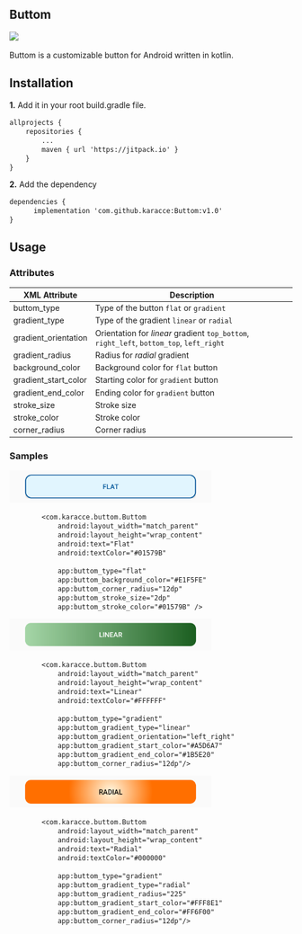 ## Buttom
[![](https://jitpack.io/v/karacce/Buttom.svg)](https://jitpack.io/#karacce/Buttom)

Buttom is a customizable button for Android written in kotlin.
## Installation
**1.** Add it in your root build.gradle file.
```
allprojects {
	repositories {
		...
		maven { url 'https://jitpack.io' }
	}
}
```
**2.** Add the dependency
```
dependencies {
	  implementation 'com.github.karacce:Buttom:v1.0'
}
```

## Usage
### Attributes
| XML Attribute | Description  |
| ------------- | ------------ |
| buttom_type   |Type of the button `flat` or `gradient` |
| gradient_type   |Type of the gradient `linear` or `radial` |
| gradient_orientation   |Orientation for *linear* gradient `top_bottom`, `right_left`, `bottom_top`, `left_right` |
| gradient_radius | Radius for *radial* gradient |
| background_color | Background color for `flat` button |
| gradient_start_color | Starting color for `gradient` button |
| gradient_end_color | Ending color for `gradient` button |
| stroke_size | Stroke size |
| stroke_color | Stroke color |
| corner_radius| Corner radius |

### Samples
<img src="screenshots/flat.png" width="360">

```
        <com.karacce.buttom.Buttom
            android:layout_width="match_parent"
            android:layout_height="wrap_content"
            android:text="Flat"
            android:textColor="#01579B"

            app:buttom_type="flat"
            app:buttom_background_color="#E1F5FE"
            app:buttom_corner_radius="12dp"
            app:buttom_stroke_size="2dp"
            app:buttom_stroke_color="#01579B" />
```

<img src="screenshots/linear.png" width="360">

```
        <com.karacce.buttom.Buttom
            android:layout_width="match_parent"
            android:layout_height="wrap_content"
            android:text="Linear"
            android:textColor="#FFFFFF"

            app:buttom_type="gradient"
            app:buttom_gradient_type="linear"
            app:buttom_gradient_orientation="left_right"
            app:buttom_gradient_start_color="#A5D6A7"
            app:buttom_gradient_end_color="#1B5E20"
            app:buttom_corner_radius="12dp"/>

```


<img src="screenshots/radial.png" width="360">

```
        <com.karacce.buttom.Buttom
            android:layout_width="match_parent"
            android:layout_height="wrap_content"
            android:text="Radial"
            android:textColor="#000000"
	    
            app:buttom_type="gradient"
            app:buttom_gradient_type="radial"
            app:buttom_gradient_radius="225"
            app:buttom_gradient_start_color="#FFF8E1"
            app:buttom_gradient_end_color="#FF6F00"
            app:buttom_corner_radius="12dp"/>

```

